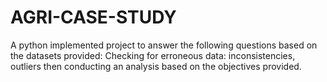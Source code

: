 # AGRI-CASE-STUDY
A python implemented project to answer the following questions based on the datasets provided: Checking for erroneous data: inconsistencies, outliers then conducting an analysis based on the objectives provided.
